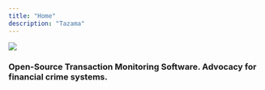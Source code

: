 ```yaml
---
title: "Home"
description: "Tazama"
---
```


![](/tazama-core-components.png)

### Open-Source Transaction Monitoring Software. Advocacy for financial crime systems.
